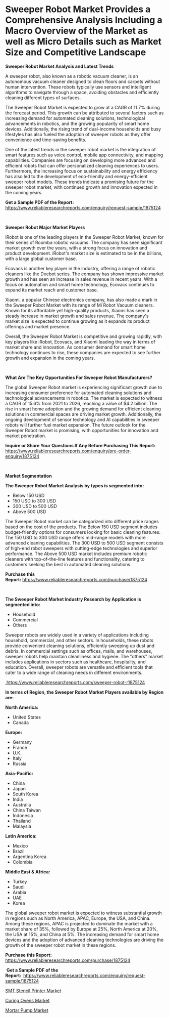<p><h1>Sweeper Robot Market Provides a Comprehensive Analysis Including a Macro Overview of the Market as well as Micro Details such as Market Size and Competitive Landscape</h1></p><p><strong>Sweeper Robot Market Analysis and Latest Trends</strong></p>
<p><p>A sweeper robot, also known as a robotic vacuum cleaner, is an autonomous vacuum cleaner designed to clean floors and carpets without human intervention. These robots typically use sensors and intelligent algorithms to navigate through a space, avoiding obstacles and efficiently cleaning different types of surfaces.</p><p>The Sweeper Robot Market is expected to grow at a CAGR of 11.7% during the forecast period. This growth can be attributed to several factors such as increasing demand for automated cleaning solutions, technological advancements in robotics, and the growing popularity of smart home devices. Additionally, the rising trend of dual-income households and busy lifestyles has also fueled the adoption of sweeper robots as they offer convenience and time-saving benefits.</p><p>One of the latest trends in the sweeper robot market is the integration of smart features such as voice control, mobile app connectivity, and mapping capabilities. Companies are focusing on developing more advanced and efficient robots that can offer personalized cleaning experiences to users. Furthermore, the increasing focus on sustainability and energy efficiency has also led to the development of eco-friendly and energy-efficient sweeper robot models. These trends indicate a promising future for the sweeper robot market, with continued growth and innovation expected in the coming years.</p></p>
<p><strong>Get a Sample PDF of the Report:&nbsp;</strong> <a href="https://www.reliableresearchreports.com/enquiry/request-sample/1875124">https://www.reliableresearchreports.com/enquiry/request-sample/1875124</a></p>
<p>&nbsp;</p>
<p><strong>Sweeper Robot Major Market Players</strong></p>
<p><p>iRobot is one of the leading players in the Sweeper Robot Market, known for their series of Roomba robotic vacuums. The company has seen significant market growth over the years, with a strong focus on innovation and product development. iRobot's market size is estimated to be in the billions, with a large global customer base.</p><p>Ecovacs is another key player in the industry, offering a range of robotic cleaners like the Deebot series. The company has shown impressive market growth and has seen an increase in sales revenue in recent years. With a focus on automation and smart home technology, Ecovacs continues to expand its market reach and customer base.</p><p>Xiaomi, a popular Chinese electronics company, has also made a mark in the Sweeper Robot Market with its range of Mi Robot Vacuum cleaners. Known for its affordable yet high-quality products, Xiaomi has seen a steady increase in market growth and sales revenue. The company's market size is expected to continue growing as it expands its product offerings and market presence.</p><p>Overall, the Sweeper Robot Market is competitive and growing rapidly, with key players like iRobot, Ecovacs, and Xiaomi leading the way in terms of market share and innovation. As consumer demand for smart home technology continues to rise, these companies are expected to see further growth and expansion in the coming years.</p></p>
<p>&nbsp;</p>
<p><strong>What Are The Key Opportunities For Sweeper Robot Manufacturers?</strong></p>
<p><p>The global Sweeper Robot market is experiencing significant growth due to increasing consumer preference for automated cleaning solutions and technological advancements in robotics. The market is expected to witness a CAGR of 15.6% from 2021 to 2026, reaching a value of $4.2 billion. The rise in smart home adoption and the growing demand for efficient cleaning solutions in commercial spaces are driving market growth. Additionally, the ongoing development of sensor technology and AI capabilities in sweeper robots will further fuel market expansion. The future outlook for the Sweeper Robot market is promising, with opportunities for innovation and market penetration.</p></p>
<p><strong>Inquire or Share Your Questions If Any Before Purchasing This Report:</strong> <a href="https://www.reliableresearchreports.com/enquiry/pre-order-enquiry/1875124">https://www.reliableresearchreports.com/enquiry/pre-order-enquiry/1875124</a></p>
<p>&nbsp;</p>
<p><strong>Market Segmentation</strong></p>
<p><strong>The Sweeper Robot Market Analysis by types is segmented into:</strong></p>
<p><ul><li>Below 150 USD</li><li>150 USD to 300 USD</li><li>300 USD to 500 USD</li><li>Above 500 USD</li></ul></p>
<p><p>The Sweeper Robot market can be categorized into different price ranges based on the cost of the products. The Below 150 USD segment includes budget-friendly options for consumers looking for basic cleaning features. The 150 USD to 300 USD range offers mid-range models with more advanced cleaning capabilities. The 300 USD to 500 USD segment consists of high-end robot sweepers with cutting-edge technologies and superior performance. The Above 500 USD market includes premium robotic cleaners with top-of-the-line features and functionality, catering to customers seeking the best in automated cleaning solutions.</p></p>
<p><strong>Purchase this Report:&nbsp;</strong><a href="https://www.reliableresearchreports.com/purchase/1875124">https://www.reliableresearchreports.com/purchase/1875124</a></p>
<p>&nbsp;</p>
<p><strong>The Sweeper Robot Market Industry Research by Application is segmented into:</strong></p>
<p><ul><li>Household</li><li>Commercial</li><li>Others</li></ul></p>
<p><p>Sweeper robots are widely used in a variety of applications including household, commercial, and other sectors. In households, these robots provide convenient cleaning solutions, efficiently sweeping up dust and debris. In commercial settings such as offices, malls, and warehouses, sweeper robots help maintain cleanliness and hygiene. The "others" market includes applications in sectors such as healthcare, hospitality, and education. Overall, sweeper robots are versatile and efficient tools that cater to a wide range of cleaning needs in different environments.</p></p>
<p><a href="https://www.reliableresearchreports.com/sweeper-robot-r1875124">&nbsp;https://www.reliableresearchreports.com/sweeper-robot-r1875124</a></p>
<p><strong>In terms of Region, the Sweeper Robot Market Players available by Region are:</strong></p>
<p>
    <p> <strong> North America: </strong>
        <ul>
            <li>United States</li>
            <li>Canada</li>
        </ul>
        </p> 
    <p> <strong> Europe: </strong>
        <ul>
            <li>Germany</li>
            <li>France</li>
            <li>U.K.</li>
            <li>Italy</li>
            <li>Russia</li>
        </ul>
        </p> 
    <p> <strong> Asia-Pacific: </strong>
        <ul>
            <li>China</li>
            <li>Japan</li>
            <li>South Korea</li>
            <li>India</li>
            <li>Australia</li>
            <li>China Taiwan</li>
            <li>Indonesia</li>
            <li>Thailand</li>
            <li>Malaysia</li>
        </ul>
        </p> 
    <p> <strong> Latin America: </strong>
        <ul>
            <li>Mexico</li>
            <li>Brazil</li>
            <li>Argentina Korea</li>
            <li>Colombia</li>
        </ul>
        </p> 
    <p> <strong> Middle East & Africa: </strong>
        <ul>
            <li>Turkey</li>
            <li>Saudi</li>
            <li>Arabia</li>
            <li>UAE</li>
            <li>Korea</li>
        </ul>
    </p>
    </p>
<p><p>The global sweeper robot market is expected to witness substantial growth in regions such as North America, APAC, Europe, the USA, and China. Among these regions, APAC is projected to dominate the market with a market share of 35%, followed by Europe at 25%, North America at 20%, the USA at 15%, and China at 5%. The increasing demand for smart home devices and the adoption of advanced cleaning technologies are driving the growth of the sweeper robot market in these regions.</p></p>
<p><strong>Purchase this Report: </strong><a href="https://www.reliableresearchreports.com/purchase/1875124">https://www.reliableresearchreports.com/purchase/1875124</a></p>
<p>&nbsp;<strong>Get a Sample PDF of the Report:&nbsp;&nbsp;</strong><a href="https://www.reliableresearchreports.com/enquiry/request-sample/1875124">https://www.reliableresearchreports.com/enquiry/request-sample/1875124</a></p>
<p><strong></strong></p>
<p><p><a href="https://github.com/alwa8650/Market-Research-Report-List-1/blob/main/smt-stencil-printer-market.md">SMT Stencil Printer Market</a></p><p><a href="https://github.com/JameTravis/Market-Research-Report-List-5/blob/main/curing-ovens-market.md">Curing Ovens Market</a></p><p><a href="https://github.com/nusratjahan12006/Market-Research-Report-List-1/blob/main/mortar-pump-market.md">Mortar Pump Market</a></p></p>